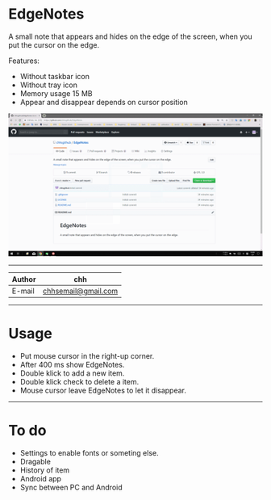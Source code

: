 # EdgeNotes
A small note that appears and hides on the edge of the screen, when you put the cursor on the edge.

Features: 
- Without taskbar icon
- Without tray icon
- Memory usage 15 MB
- Appear and disappear depends on cursor position

![show](https://github.com/chhsgithub/EdgeNotes/blob/master/gif.gif)
****
	
|Author|chh|
|---|---
|E-mail|chhsemail@gmail.com


****
# Usage
- Put mouse cursor in the right-up corner.
- After 400 ms show EdgeNotes.
- Double klick to add a new item.
- Double klick check to delete a item.
- Mouse cursor leave EdgeNotes to let it disappear.

****
# To do
- Settings to enable fonts or someting else.
- Dragable
- History of item
- Android app
- Sync between PC and Android

